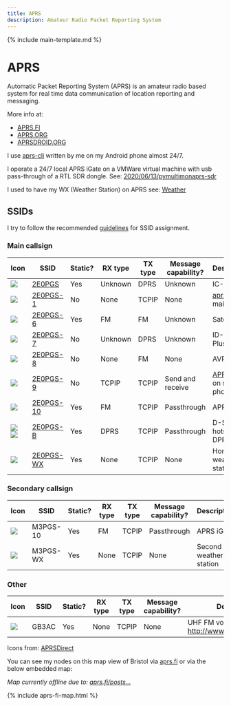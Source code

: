 ```yaml
---
title: APRS
description: Amateur Radio Packet Reporting System
---
```


{% include main-template.md %}

# APRS

Automatic Packet Reporting System (APRS) is an amateur radio based system for real time data communication of location reporting and messaging.

More info at:

* [APRS.FI](APRS.FI)
* [APRS.ORG](APRS.ORG)
* [APRSDROID.ORG](APRSDROID.ORG)

I use [aprs-cli](https://bitbucket.org/2E0PGS/aprs-cli) written by me on my Android phone almost 24/7.

I operate a 24/7 local APRS iGate on a VMWare virtual machine with usb pass-through of a RTL SDR dongle. See: [2020/06/13/pymultimonaprs-sdr](https://2e0pgs.github.io/blog/hamradio/2020/06/13/pymultimonaprs-sdr/)

I used to have my WX (Weather Station) on APRS see: [Weather](/extra/weather.html)

## SSIDs

I try to follow the recommended [guidelines](http://www.aprs.org/aprs11/SSIDs.txt) for SSID assignment.

### Main callsign

| Icon                                                                                                                                    | SSID                                          | Static? | RX type | TX type | Message capability? | Description                                                     |
|-----------------------------------------------------------------------------------------------------------------------------------------|-----------------------------------------------|---------|---------|---------|---------------------|-----------------------------------------------------------------|
| ![](https://www.aprsdirect.com/symbols/symbol-45-47-scale24x24.png)                                                                     | [2E0PGS](https://aprs.fi/info/a/2E0PGS)       | Yes     | Unknown | DPRS    | Unknown             | IC-7100                                                         |
| ![](https://www.aprsdirect.com/symbols/symbol-91-47-scale24x24.png)                                                                     | [2E0PGS-1](https://aprs.fi/info/a/2E0PGS-1)   | No      | None    | TCPIP   | None                | [aprs-cli](https://bitbucket.org/2E0PGS/aprs-cli) on main phone |
| ![](https://www.aprsdirect.com/symbols/symbol-96-47-24x24-scale24x24.png)                                                               | [2E0PGS-6](http://www.ariss.net/)             | Yes     | FM      | FM      | Unknown             | Satellite DX                                                    |
| ![](https://www.aprsdirect.com/symbols/symbol-91-47-scale24x24.png)                                                                     | [2E0PGS-7](https://aprs.fi/info/a/2E0PGS-7)   | No      | Unknown | DPRS    | Unknown             | ID-51A Plus 2                                                   |
| ![](https://www.aprsdirect.com/symbols/symbol-91-47-scale24x24.png)                                                                     | [2E0PGS-8](https://aprs.fi/info/a/2E0PGS-8)   | No      | None    | FM      | None                | AVRT5                                                           |
| ![](https://www.aprsdirect.com/symbols/symbol-36-47-scale24x24.png)                                                                     | [2E0PGS-9](https://aprs.fi/info/a/2E0PGS-9)   | No      | TCPIP   | TCPIP   | Send and receive    | [APRSdroid](https://aprsdroid.org/) on second phone             |
| ![](https://www.aprsdirect.com/symbols/symbol-38-47-scale24x24.png)                                                                     | [2E0PGS-10](https://aprs.fi/info/a/2E0PGS-10) | Yes     | FM      | TCPIP   | Passthrough         | APRS iGate                                                      |
| ![](https://www.aprsdirect.com/symbols/symbol-38-68-scale24x24.png) ![](https://www.aprsdirect.com/symbols/symbol-97-68-scale24x24.png) | [2E0PGS-B](https://aprs.fi/info/a/2E0PGS-B)   | Yes     | DPRS    | TCPIP   | Passthrough         | D-Star hotspot and DPRS iGate                                   |
| ![](https://www.aprsdirect.com/symbols/symbol-95-47-scale24x24.png)                                                                     | [2E0PGS-WX](https://aprs.fi/info/a/2E0PGS-WX) | Yes     | None    | TCPIP   | None                | Home weather station                                            |

### Secondary callsign

| Icon                                                                | SSID     | Static? | RX type | TX type | Message capability? | Description            |
|---------------------------------------------------------------------|----------|---------|---------|---------|---------------------|------------------------|
| ![](https://www.aprsdirect.com/symbols/symbol-38-47-scale24x24.png) | M3PGS-10 | Yes     | FM      | TCPIP   | Passthrough         | APRS iGate             |
| ![](https://www.aprsdirect.com/symbols/symbol-95-47-scale24x24.png) | M3PGS-WX | Yes     | None    | TCPIP   | None                | Second weather station |

### Other

| Icon                                                                       | SSID  | Static? | RX type | TX type | Message capability? | Description                                        |
|----------------------------------------------------------------------------|-------|---------|---------|---------|---------------------|----------------------------------------------------|
| ![](https://www.aprsdirect.com/symbols/symbol-114-47-24x24-scale24x24.png) | GB3AC | Yes     | None    | TCPIP   | None                | UHF FM voice repeater http://www.sgrepeaters.co.uk |

Icons from: [APRSDirect](https://www.aprsdirect.com/)

You can see my nodes on this map view of Bristol via [aprs.fi](https://aprs.fi/#!mt=roadmap&z=11&lat=51.4829&lng=-2.6549&timerange=3600) or via the below embedded map:

_Map currently offline due to: [aprs.fi/posts...](https://www.facebook.com/aprs.fi/posts/the-embedded-maps-feature-httpaprsfipageembed-of-aprsfi-is-temporarily-disabled-/10157069130779068/)_

{% include aprs-fi-map.html %}
